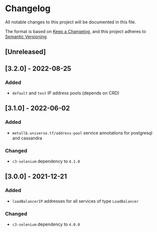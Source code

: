 # Changelog
All notable changes to this project will be documented in this file.

The format is based on [Keep a Changelog](https://keepachangelog.com/en/1.0.0/),
and this project adheres to [Semantic Versioning](https://semver.org/spec/v2.0.0.html).

## [Unreleased]

## [3.2.0] - 2022-08-25

### Added

- `default` and `test` IP address pools (depends on CRD)

## [3.1.0] - 2022-06-02

### Added

- `metallb.universe.tf/address-pool` service annotations for postgresql and cassandra

### Changed

- `c3-selenium` dependency to `4.1.0`

## [3.0.0] - 2021-12-21

### Added

- `loadBalancerIP` addresses for all services of type `LoadBalancer`

### Changed

- `c3-selenium` dependency to `4.0.0`
